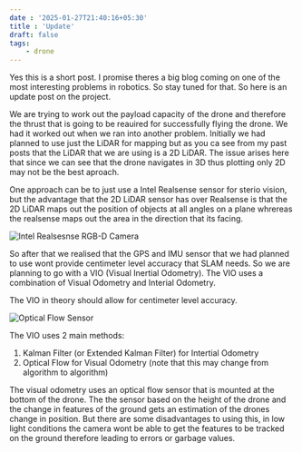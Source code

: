 ```yaml
---
date : '2025-01-27T21:40:16+05:30'
title : 'Update'
draft: false
tags: 
    - drone
---
```


Yes this is a short post. I promise theres a big blog coming on one of the most interesting problems in robotics. So stay tuned for that.
So here is an update post on the project.

We are trying to work out the payload capacity of the drone and therefore the thrust that is going to be reauired for successfully flying the drone.
We had it worked out when we ran into another problem. Initially we had planned to use just the LiDAR for mapping but as you ca see from my past posts that the LiDAR that we are using is a 2D LiDAR. The issue arises here that since we can see that the drone navigates in 3D thus plotting only 2D may not be the best aproach.

One approach can be to just use a Intel Realsense sensor for sterio vision, but the advantage that the 2D LiDAR sensor has over Realsense is that the 2D LiDAR maps out the position of objects at all angles on a plane whrereas the realsense maps out the area in the direction that its facing.

![Intel Realsesnse RGB-D Camera](../../pics/Update/realsense.jpg)

So after that we realised that the GPS and IMU sensor that we had planned to use wont provide centimeter level accuracy that SLAM needs. So we are planning to go with a VIO (Visual Inertial Odometry). The VIO uses a combination of Visual Odometry and Interial Odometry. 

The VIO in theory should allow for centimeter level accuracy. 

![Optical Flow Sensor](../../pics/Update/opticalflow.jpeg)

The VIO uses 2 main methods:
1. Kalman Filter (or Extended Kalman Filter) for Intertial Odometry
2. Optical Flow for Visual Odometry
(note that this may change from algorithm to algorithm)

The visual odometry uses an optical flow sensor that is mounted at the bottom of the drone. The the sensor based on the height of the drone and the change in features of the ground gets an estimation of the drones change in position.
But there are some disadvantages to using this, in low light conditions the camera wont be able to get the features to be tracked on the ground therefore leading to errors or garbage values.

